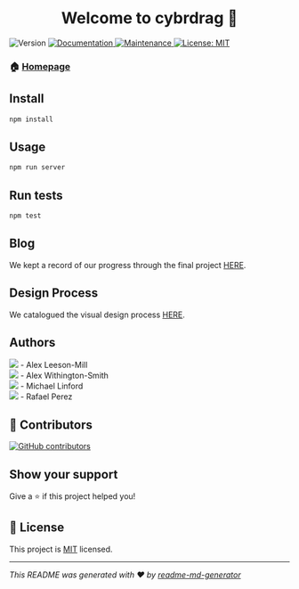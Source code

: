 <h1 align="center">Welcome to cybrdrag 👋</h1>
<p>
  <img alt="Version" src="https://img.shields.io/badge/version-1.0.0-blue.svg?cacheSeconds=2592000" />
  <a href="https://github.com/ehwus/cybrdrag#readme" target="_blank">
    <img alt="Documentation" src="https://img.shields.io/badge/documentation-yes-brightgreen.svg" />
  </a>
  <a href="https://github.com/ehwus/cybrdrag/graphs/commit-activity" target="_blank">
    <img alt="Maintenance" src="https://img.shields.io/badge/Maintained%3F-yes-green.svg" />
  </a>
  <a href="https://github.com/ehwus/cybrdrag/blob/master/LICENSE" target="_blank">
    <img alt="License: MIT" src="https://img.shields.io/github/license/ehwus/cybrdrag" />
  </a>
</p>

### 🏠 [Homepage](https://github.com/ehwus/cybrdrag#readme)

## Install

```sh
npm install
```

## Usage

```sh
npm run server
```

## Run tests

```sh
npm test
```

## Blog
We kept a record of our progress through the final project [HERE](https://github.com/ehwus/cybrdrag/blob/master/BLOG).

## Design Process
We catalogued the visual design process [HERE](https://github.com/ehwus/cybrdrag/blob/master/PROCESS).

## Authors

[![](https://github.com/alexleesonmill.png?size=50)](https://github.com/alexleesonmill) - Alex Leeson-Mill<br>
[![](https://github.com/ehwus.png?size=50)](https://github.com/ehwus) - Alex Withington-Smith<br>
[![](https://github.com/mykenuleng.png?size=50)](https://github.com/mykenuleng) - Michael Linford<br>
[![](https://github.com/rafael-oelmann.png?size=50)](https://github.com/rafael-oelmann) - Rafael Perez<br>


## 🤝 Contributors

[![GitHub contributors](https://img.shields.io/github/contributors/ehwus/cybrdrag.svg)](https://GitHub.com/ehwus/cybrdrag/graphs/contributors/)


## Show your support

Give a ⭐️ if this project helped you!

## 📝 License

This project is [MIT](https://github.com/ehwus/cybrdrag/blob/master/LICENSE) licensed.

***
_This README was generated with ❤️ by [readme-md-generator](https://github.com/kefranabg/readme-md-generator)_
